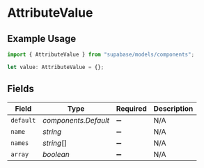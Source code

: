 # AttributeValue

## Example Usage

```typescript
import { AttributeValue } from "supabase/models/components";

let value: AttributeValue = {};
```

## Fields

| Field                | Type                 | Required             | Description          |
| -------------------- | -------------------- | -------------------- | -------------------- |
| `default`            | *components.Default* | :heavy_minus_sign:   | N/A                  |
| `name`               | *string*             | :heavy_minus_sign:   | N/A                  |
| `names`              | *string*[]           | :heavy_minus_sign:   | N/A                  |
| `array`              | *boolean*            | :heavy_minus_sign:   | N/A                  |